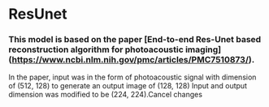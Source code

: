 # ResUnet
### This model is based on the paper [End-to-end Res-Unet based reconstruction algorithm for photoacoustic imaging] (https://www.ncbi.nlm.nih.gov/pmc/articles/PMC7510873/).

In the paper, input was in the form of photoacoustic signal with dimension of (512, 128) to generate an output image of (128, 128)
Input and output dimension was modified to be (224, 224).Cancel changes
